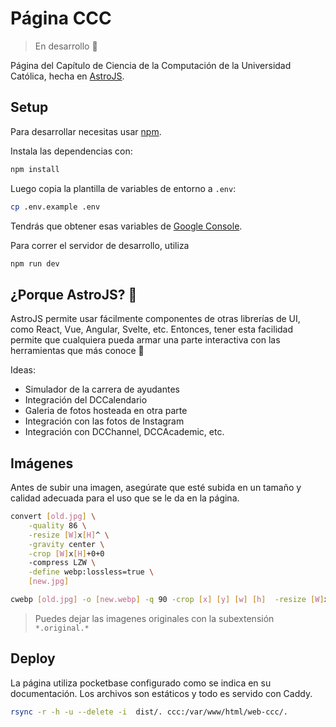 # Página CCC

> En desarrollo 🚧

Página del Capítulo de Ciencia de la Computación de la Universidad Católica,
hecha en [AstroJS](https://astro.build/).

## Setup

Para desarrollar necesitas usar [npm](https://www.npmjs.com/).

Instala las dependencias con:

```bash
npm install
```

Luego copia la plantilla de variables de entorno a `.env`:

```bash
cp .env.example .env
```

Tendrás que obtener esas variables de [Google Console](https://console.developers.google.com/).

Para correr el servidor de desarrollo, utiliza

```bash
npm run dev
```

## ¿Porque AstroJS? 🤔

AstroJS permite usar fácilmente componentes de otras librerías de UI,
como React, Vue, Angular, Svelte, etc. Entonces, tener esta facilidad
permite que cualquiera pueda armar una parte interactiva con las
herramientas que más conoce 🚀

Ideas:
- Simulador de la carrera de ayudantes
- Integración del DCCalendario
- Galeria de fotos hosteada en otra parte
- Integración con las fotos de Instagram
- Integración con DCChannel, DCCAcademic, etc.

## Imágenes

Antes de subir una imagen, asegúrate que esté subida en un tamaño y
calidad adecuada para el uso que se le da en la página.

```bash
convert [old.jpg] \
    -quality 86 \
    -resize [W]x[H]^ \
    -gravity center \
    -crop [W]x[H]+0+0
    -compress LZW \
    -define webp:lossless=true \
    [new.jpg]
```

```bash
cwebp [old.jpg] -o [new.webp] -q 90 -crop [x] [y] [w] [h]  -resize [W]x[H]
```

> Puedes dejar las imagenes originales con la subextensión `*.original.*`

## Deploy

La página utiliza pocketbase configurado como se indica en su documentación. Los archivos son estáticos y todo es servido con Caddy.

```bash
rsync -r -h -u --delete -i  dist/. ccc:/var/www/html/web-ccc/.
```
